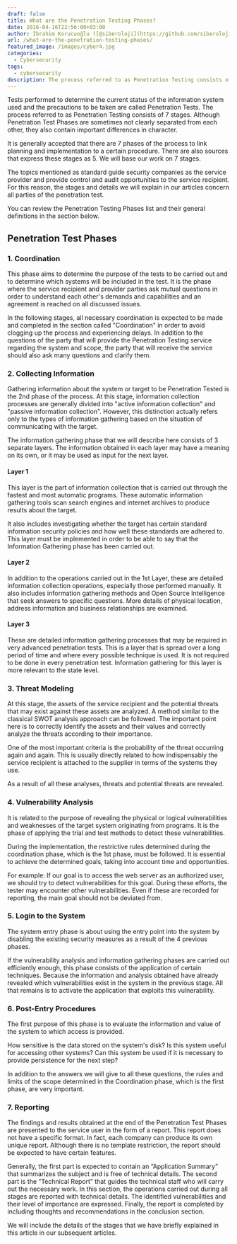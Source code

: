 ```yaml
---
draft: false
title: What are the Penetration Testing Phases?
date: 2016-04-16T22:56:00+03:00
author: İbrahim Korucuoğlu ([@siberoloji](https://github.com/siberoloji))
url: /what-are-the-penetration-testing-phases/
featured_image: /images/cyber4.jpg
categories:
  - Cybersecurity
tags:
  - cybersecurity
description: The process referred to as Penetration Testing consists of 7 stages.
---
```



Tests performed to determine the current status of the information system used and the precautions to be taken are called Penetration Tests. The process referred to as Penetration Testing consists of 7 stages. Although Penetration Test Phases are sometimes not clearly separated from each other, they also contain important differences in character.

It is generally accepted that there are 7 phases of the process to link planning and implementation to a certain procedure. There are also sources that express these stages as 5. We will base our work on 7 stages.

The topics mentioned as standard guide security companies as the service provider and provide control and audit opportunities to the service recipient. For this reason, the stages and details we will explain in our articles concern all parties of the penetration test.

You can review the Penetration Testing Phases list and their general definitions in the section below.

## **Penetration Test Phases**

### 1. Coordination

This phase aims to determine the purpose of the tests to be carried out and to determine which systems will be included in the test. It is the phase where the service recipient and provider parties ask mutual questions in order to understand each other's demands and capabilities and an agreement is reached on all discussed issues.

In the following stages, all necessary coordination is expected to be made and completed in the section called "Coordination" in order to avoid clogging up the process and experiencing delays. In addition to the questions of the party that will provide the Penetration Testing service regarding the system and scope, the party that will receive the service should also ask many questions and clarify them.

### 2. Collecting Information

Gathering information about the system or target to be Penetration Tested is the 2nd phase of the process. At this stage, information collection processes are generally divided into "active information collection" and "passive information collection". However, this distinction actually refers only to the types of information gathering based on the situation of communicating with the target.

The information gathering phase that we will describe here consists of 3 separate layers. The information obtained in each layer may have a meaning on its own, or it may be used as input for the next layer.

#### Layer 1

This layer is the part of information collection that is carried out through the fastest and most automatic programs. These automatic information gathering tools scan search engines and internet archives to produce results about the target.

It also includes investigating whether the target has certain standard information security policies and how well these standards are adhered to. This layer must be implemented in order to be able to say that the Information Gathering phase has been carried out.

#### Layer 2

In addition to the operations carried out in the 1st Layer, these are detailed information collection operations, especially those performed manually. It also includes information gathering methods and Open Source Intelligence that seek answers to specific questions. More details of physical location, address information and business relationships are examined.

#### Layer 3

These are detailed information gathering processes that may be required in very advanced penetration tests. This is a layer that is spread over a long period of time and where every possible technique is used. It is not required to be done in every penetration test. Information gathering for this layer is more relevant to the state level.

### 3. Threat Modeling

At this stage, the assets of the service recipient and the potential threats that may exist against these assets are analyzed. A method similar to the classical SWOT analysis approach can be followed. The important point here is to correctly identify the assets and their values ​​and correctly analyze the threats according to their importance.

One of the most important criteria is the probability of the threat occurring again and again. This is usually directly related to how indispensably the service recipient is attached to the supplier in terms of the systems they use.

As a result of all these analyses, threats and potential threats are revealed.

### **4. Vulnerability Analysis**

It is related to the purpose of revealing the physical or logical vulnerabilities and weaknesses of the target system originating from programs. It is the phase of applying the trial and test methods to detect these vulnerabilities.

During the implementation, the restrictive rules determined during the coordination phase, which is the 1st phase, must be followed. It is essential to achieve the determined goals, taking into account time and opportunities.

For example: If our goal is to access the web server as an authorized user, we should try to detect vulnerabilities for this goal. During these efforts, the tester may encounter other vulnerabilities. Even if these are recorded for reporting, the main goal should not be deviated from.

### **5. Login to the System**

The system entry phase is about using the entry point into the system by disabling the existing security measures as a result of the 4 previous phases.

If the vulnerability analysis and information gathering phases are carried out efficiently enough, this phase consists of the application of certain techniques. Because the information and analysis obtained have already revealed which vulnerabilities exist in the system in the previous stage. All that remains is to activate the application that exploits this vulnerability.

### **6. Post-Entry Procedures**

The first purpose of this phase is to evaluate the information and value of the system to which access is provided.

How sensitive is the data stored on the system's disk? Is this system useful for accessing other systems? Can this system be used if it is necessary to provide persistence for the next step?

In addition to the answers we will give to all these questions, the rules and limits of the scope determined in the Coordination phase, which is the first phase, are very important.

### **7. Reporting**

The findings and results obtained at the end of the Penetration Test Phases are presented to the service user in the form of a report. This report does not have a specific format. In fact, each company can produce its own unique report. Although there is no template restriction, the report should be expected to have certain features.

Generally, the first part is expected to contain an “Application Summary” that summarizes the subject and is free of technical details. The second part is the “Technical Report” that guides the technical staff who will carry out the necessary work. In this section, the operations carried out during all stages are reported with technical details. The identified vulnerabilities and their level of importance are expressed. Finally, the report is completed by including thoughts and recommendations in the conclusion section.

We will include the details of the stages that we have briefly explained in this article in our subsequent articles.

